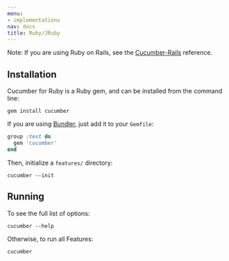 ```yaml
---
menu:
- implementations
nav: docs
title: Ruby/JRuby
---
```


Note: If you are using Ruby on Rails, see the [Cucumber-Rails](/implementations/ruby/ruby-on-rails/) reference.

## Installation

Cucumber for Ruby is a Ruby gem, and can be installed from the command line:

```
gem install cucumber
```

If you are using [Bundler](http://gembundler.com/), just add it to your `Gemfile`:

```ruby
group :test do
  gem 'cucumber'
end
```

Then, initialize a `features/` directory:

```
cucumber --init
```

## Running

To see the full list of options:

```
cucumber --help
```

Otherwise, to run all Features:

```
cucumber
```
